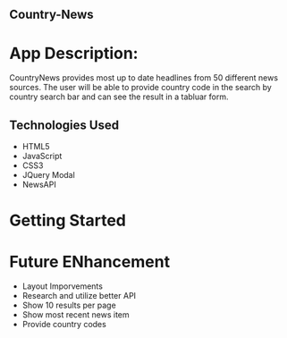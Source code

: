 ##   Country-News   
 # App Description:
 CountryNews provides most up to date headlines from 50 different news sources. The user will be able to provide country code in the search by country search bar and can see the result in a tabluar form.

 ## Technologies Used
* HTML5
* JavaScript
* CSS3
* JQuery Modal
* NewsAPI

# Getting Started 

# Future ENhancement
* Layout Imporvements 
* Research and utilize better API
* Show 10 results per page
* Show most recent news item
* Provide country codes 


